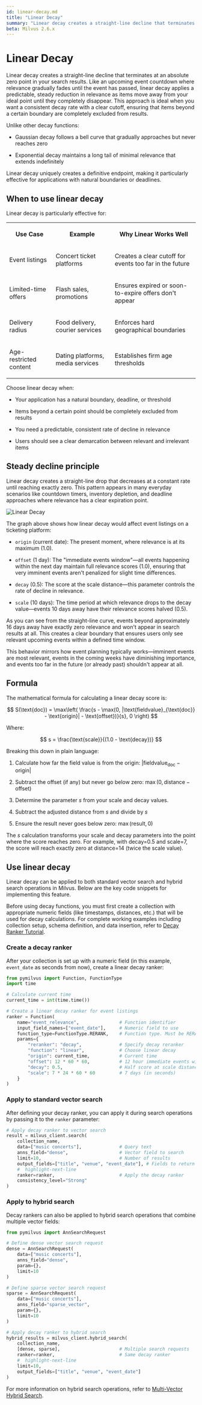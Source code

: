 ```yaml
---
id: linear-decay.md
title: "Linear Decay"
summary: "Linear decay creates a straight-line decline that terminates at an absolute zero point in your search results. Like an upcoming event countdown where relevance gradually fades until the event has passed, linear decay applies a predictable, steady reduction in relevance as items move away from your ideal point until they completely disappear. This approach is ideal when you want a consistent decay rate with a clear cutoff, ensuring that items beyond a certain boundary are completely excluded from results."
beta: Milvus 2.6.x
---
```


# Linear Decay

Linear decay creates a straight-line decline that terminates at an absolute zero point in your search results. Like an upcoming event countdown where relevance gradually fades until the event has passed, linear decay applies a predictable, steady reduction in relevance as items move away from your ideal point until they completely disappear. This approach is ideal when you want a consistent decay rate with a clear cutoff, ensuring that items beyond a certain boundary are completely excluded from results.

Unlike other decay functions:

- Gaussian decay follows a bell curve that gradually approaches but never reaches zero

- Exponential decay maintains a long tail of minimal relevance that extends indefinitely

Linear decay uniquely creates a definitive endpoint, making it particularly effective for applications with natural boundaries or deadlines.

## When to use linear decay

Linear decay is particularly effective for:

<table>
   <tr>
     <th><p>Use Case</p></th>
     <th><p>Example</p></th>
     <th><p>Why Linear Works Well</p></th>
   </tr>
   <tr>
     <td><p>Event listings</p></td>
     <td><p>Concert ticket platforms</p></td>
     <td><p>Creates a clear cutoff for events too far in the future</p></td>
   </tr>
   <tr>
     <td><p>Limited-time offers</p></td>
     <td><p>Flash sales, promotions</p></td>
     <td><p>Ensures expired or soon-to-expire offers don't appear</p></td>
   </tr>
   <tr>
     <td><p>Delivery radius</p></td>
     <td><p>Food delivery, courier services</p></td>
     <td><p>Enforces hard geographical boundaries</p></td>
   </tr>
   <tr>
     <td><p>Age-restricted content</p></td>
     <td><p>Dating platforms, media services</p></td>
     <td><p>Establishes firm age thresholds</p></td>
   </tr>
</table>

Choose linear decay when:

- Your application has a natural boundary, deadline, or threshold

- Items beyond a certain point should be completely excluded from results

- You need a predictable, consistent rate of decline in relevance

- Users should see a clear demarcation between relevant and irrelevant items

## Steady decline principle

Linear decay creates a straight-line drop that decreases at a constant rate until reaching exactly zero. This pattern appears in many everyday scenarios like countdown timers, inventory depletion, and deadline approaches where relevance has a clear expiration point.

![Linear Decay](../../../../../assets/linear-decay.png)

The graph above shows how linear decay would affect event listings on a ticketing platform:

- `origin` (current date): The present moment, where relevance is at its maximum (1.0).

- `offset` (1 day): The "immediate events window"—all events happening within the next day maintain full relevance scores (1.0), ensuring that very imminent events aren't penalized for slight time differences.

- `decay` (0.5): The score at the scale distance—this parameter controls the rate of decline in relevance.

- `scale` (10 days): The time period at which relevance drops to the decay value—events 10 days away have their relevance scores halved (0.5).

As you can see from the straight-line curve, events beyond approximately 16 days away have exactly zero relevance and won't appear in search results at all. This creates a clear boundary that ensures users only see relevant upcoming events within a defined time window.

This behavior mirrors how event planning typically works—imminent events are most relevant, events in the coming weeks have diminishing importance, and events too far in the future (or already past) shouldn't appear at all.

## Formula

The mathematical formula for calculating a linear decay score is:

$$
S(\text{doc}) = \max\left( \frac{s - \max(0, |\text{fieldvalue}_{\text{doc}} - \text{origin}| - \text{offset})}{s}, 0 \right)
$$

Where:

$$
s = \frac{\text{scale}}{(1.0 - \text{decay})}
$$

Breaking this down in plain language:

1. Calculate how far the field value is from the origin: $|\text{fieldvalue}_{\text{doc}} - \text{origin}|$

1. Subtract the offset (if any) but never go below zero: $\max(0, \text{distance} - \text{offset})$

1. Determine the parameter $s$ from your scale and decay values.

1. Subtract the adjusted distance from $s$ and divide by $s$

1. Ensure the result never goes below zero: $\max(\text{result}, 0)$

The $s$ calculation transforms your scale and decay parameters into the point where the score reaches zero. For example, with decay=0.5 and scale=7, the score will reach exactly zero at distance=14 (twice the scale value).

## Use linear decay

Linear decay can be applied to both standard vector search and hybrid search operations in Milvus. Below are the key code snippets for implementing this feature.

<div class="alert note">

Before using decay functions, you must first create a collection with appropriate numeric fields (like timestamps, distances, etc.) that will be used for decay calculations. For complete working examples including collection setup, schema definition, and data insertion, refer to [Decay Ranker Tutorial](tutorial-implement-a-time-based-ranking-in-milvus.md).

</div>

### Create a decay ranker

After your collection is set up with a numeric field (in this example, `event_date` as seconds from now), create a linear decay ranker:

```python
from pymilvus import Function, FunctionType
import time

# Calculate current time
current_time = int(time.time())

# Create a linear decay ranker for event listings
ranker = Function(
    name="event_relevance",               # Function identifier
    input_field_names=["event_date"],     # Numeric field to use
    function_type=FunctionType.RERANK,    # Function type. Must be RERANK
    params={
        "reranker": "decay",              # Specify decay reranker
        "function": "linear",             # Choose linear decay
        "origin": current_time,           # Current time
        "offset": 12 * 60 * 60,           # 12 hour immediate events window
        "decay": 0.5,                     # Half score at scale distance
        "scale": 7 * 24 * 60 * 60         # 7 days (in seconds)
    }
)
```

### Apply to standard vector search

After defining your decay ranker, you can apply it during search operations by passing it to the `ranker` parameter:

```python
# Apply decay ranker to vector search
result = milvus_client.search(
    collection_name,
    data=["music concerts"],              # Query text
    anns_field="dense",                   # Vector field to search
    limit=10,                             # Number of results
    output_fields=["title", "venue", "event_date"], # Fields to return
    #  highlight-next-line
    ranker=ranker,                        # Apply the decay ranker
    consistency_level="Strong"
)
```

### Apply to hybrid search

Decay rankers can also be applied to hybrid search operations that combine multiple vector fields:

```python
from pymilvus import AnnSearchRequest

# Define dense vector search request
dense = AnnSearchRequest(
    data=["music concerts"],
    anns_field="dense",
    param={},
    limit=10
)

# Define sparse vector search request
sparse = AnnSearchRequest(
    data=["music concerts"],
    anns_field="sparse_vector",
    param={},
    limit=10
)

# Apply decay ranker to hybrid search
hybrid_results = milvus_client.hybrid_search(
    collection_name,
    [dense, sparse],                      # Multiple search requests
    ranker=ranker,                        # Same decay ranker
    #  highlight-next-line
    limit=10,
    output_fields=["title", "venue", "event_date"]
)
```

For more information on hybrid search operations, refer to [Multi-Vector Hybrid Search](multi-vector-search.md).